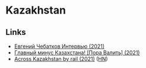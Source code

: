# Kazakhstan

## Links

- [Евгений Чебатков Интервью (2021)](https://www.youtube.com/watch?v=zQ_g0fW8i10)
- [Главный минус Казахстана! [Пора Валить] (2021)](https://www.youtube.com/watch?v=m85ITkjlojk)
- [Across Kazakhstan by rail (2021)](https://www.theguardian.com/travel/2021/oct/22/across-kazakhstan-by-rail-a-photo-essay) ([HN](https://news.ycombinator.com/item?id=28954825))
